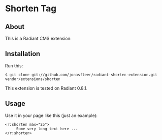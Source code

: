 Shorten Tag
===========

About
-----
This is a Radiant CMS extension

Installation
------------
Run this:

<pre><code>$ git clone git://github.com/jonasfleer/radiant-shorten-extension.git vendor/extensions/shorten </code></pre>

This extension is tested on Radiant 0.8.1.

Usage
-----
Use it in your page like this (just an example):

<pre><code>&lt;r:shorten max=&quot;25&quot;&gt;
     Some very long text here ...
&lt;/r:shorten&gt;</code></pre>
